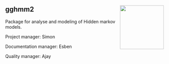# <img src='logo2.png' align = "right" height="139" />
## gghmm2

Package for analyse and modeling of Hidden markov models. 

Project manager: Simon

Documentation manager: Esben

Quality manager: Ajay

